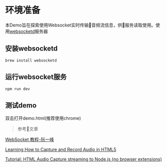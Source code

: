 # 环境准备

本Demo旨在探索使用Websocket实时传输音频流信息，供服务读取使用。使用[websocketd](https://github.com/joewalnes/websocketd/blob/master/README.md)服务器

## 安装websocketd

``` shell
brew install websocketd
```

## 运行websocket服务

``` shell
npm run dev
```

## 测试demo

双击打开demo.html(推荐使用chrome)

> 参考文章

[WebSocket 教程-阮一峰](http://www.ruanyifeng.com/blog/2017/05/websocket.html)

[Learning How to Capture and Record Audio in HTML5](http://www.codepool.biz/capture-record-audio-html5.html)


[Tutorial: HTML Audio Capture streaming to Node.js (no browser extensions)](https://subvisual.co/blog/posts/39-tutorial-html-audio-capture-streaming-to-node-js-no-browser-extensions/)